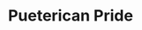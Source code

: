 ---
pid: LLP281
title: Pueterican Pride
location_transcription: 5th St
zipcode: '19120'
outside_phl: 
neighborhood: Logan,Olney
age: '46'
age_range: 40-49
instagram: 
image_file_name: LLP_281.jpg
proposal_transcription: Pueterican Pride
topic: Race Ethnicity
topic_summary: '0'
type: Sculpture Statue
keywords_other: flag, puerto rico
credit: "#pray4puertorico"
image_labels: 
twitter: 
facebook: 
permalink: "/monuments/llp281/"
layout: item-page
---
